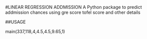 #LINEAR REGRESSION ADDMISSION
A Python package to predict addmission chances using gre score tofel score and other details

##USAGE

main(337,118,4,4.5,4.5,9.65,1)